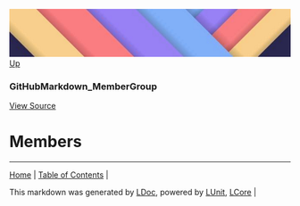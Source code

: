 ![](../Content/LDoc-banner-small.png "")
[Up](GitHubMarkdown_MemberGroup.md)
### GitHubMarkdown_MemberGroup
[View Source](../Markdown/GitHubMarkdown_MemberGroup.cs)
# Members


---

[Home](../../README.md) | [Table of Contents](../../TableOfContents.md) | 


This markdown was generated by [LDoc](https://github.com/CodeSingularity/LDoc), powered by [LUnit](https://github.com/CodeSingularity/LUnit), [LCore](https://github.com/CodeSingularity/LCore) | 

